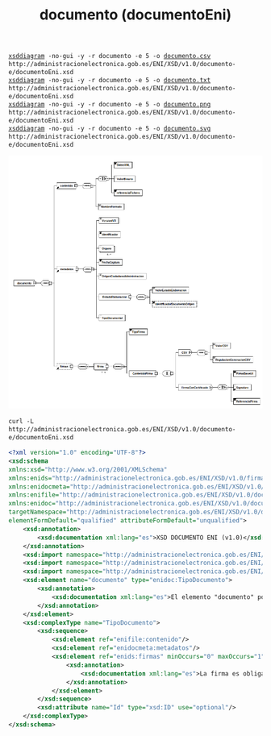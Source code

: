 ﻿---
title: documento (documentoEni)
summary: "Fuente: [administracionelectronica.gob.es/ENI/XSD/v1.0/documento-e/documentoEni.xsd](http://administracionelectronica.gob.es/ENI/XSD/v1.0/documento-e/documentoEni.xsd)"
---

<div class="widthscroll" id="documento">
<pre><code><a href="http://regis.cosnier.free.fr/?page=XSDDiagram">xsddiagram</a> -no-gui -y -r documento -e 5 -o <a href="documentoEni/documento.csv">documento.csv</a> http://administracionelectronica.gob.es/ENI/XSD/v1.0/documento-e/documentoEni.xsd
<a href="http://regis.cosnier.free.fr/?page=XSDDiagram">xsddiagram</a> -no-gui -y -r documento -e 5 -o <a href="documentoEni/documento.txt">documento.txt</a> http://administracionelectronica.gob.es/ENI/XSD/v1.0/documento-e/documentoEni.xsd
<a href="http://regis.cosnier.free.fr/?page=XSDDiagram">xsddiagram</a> -no-gui -y -r documento -e 5 -o <a href="documentoEni/documento.png">documento.png</a> http://administracionelectronica.gob.es/ENI/XSD/v1.0/documento-e/documentoEni.xsd
<a href="http://regis.cosnier.free.fr/?page=XSDDiagram">xsddiagram</a> -no-gui -y -r documento -e 5 -o <a href="documentoEni/documento.svg">documento.svg</a> http://administracionelectronica.gob.es/ENI/XSD/v1.0/documento-e/documentoEni.xsd</code></pre>
</div>

![Diagrama de documento (documentoEni.xsd)](documentoEni/documento.png)


```console
curl -L http://administracionelectronica.gob.es/ENI/XSD/v1.0/documento-e/documentoEni.xsd
```
```xml
﻿<?xml version="1.0" encoding="UTF-8"?>
<xsd:schema 
xmlns:xsd="http://www.w3.org/2001/XMLSchema" 
xmlns:enids="http://administracionelectronica.gob.es/ENI/XSD/v1.0/firma" 
xmlns:enidocmeta="http://administracionelectronica.gob.es/ENI/XSD/v1.0/documento-e/metadatos" 
xmlns:enifile="http://administracionelectronica.gob.es/ENI/XSD/v1.0/documento-e/contenido" 
xmlns:enidoc="http://administracionelectronica.gob.es/ENI/XSD/v1.0/documento-e" 
targetNamespace="http://administracionelectronica.gob.es/ENI/XSD/v1.0/documento-e" 
elementFormDefault="qualified" attributeFormDefault="unqualified">
	<xsd:annotation>
		<xsd:documentation xml:lang="es">XSD DOCUMENTO ENI (v1.0)</xsd:documentation>
	</xsd:annotation>
	<xsd:import namespace="http://administracionelectronica.gob.es/ENI/XSD/v1.0/documento-e/metadatos" schemaLocation="http://administracionelectronica.gob.es/ENI/XSD/v1.0/documento-e/metadatos/metadatosDocumentoEni.xsd"/>
	<xsd:import namespace="http://administracionelectronica.gob.es/ENI/XSD/v1.0/firma" schemaLocation="http://administracionelectronica.gob.es/ENI/XSD/v1.0/firma/firmasEni.xsd"/>
	<xsd:import namespace="http://administracionelectronica.gob.es/ENI/XSD/v1.0/documento-e/contenido" schemaLocation="http://administracionelectronica.gob.es/ENI/XSD/v1.0/documento-e/contenido/contenidoDocumentoEni.xsd"/>
	<xsd:element name="documento" type="enidoc:TipoDocumento">
		<xsd:annotation>
			<xsd:documentation xml:lang="es">El elemento "documento" podrá aparecer como elemento raíz de un documento XML objeto de intercambio o como elemento no raíz (elemento hijo).</xsd:documentation>
		</xsd:annotation>
	</xsd:element>
	<xsd:complexType name="TipoDocumento">
		<xsd:sequence>
			<xsd:element ref="enifile:contenido"/>
			<xsd:element ref="enidocmeta:metadatos"/>
			<xsd:element ref="enids:firmas" minOccurs="0" maxOccurs="1">
				<xsd:annotation>
					<xsd:documentation xml:lang="es">La firma es obligatoria para el documento administrativo electrónico y para todo aquel documento electrónico susceptible de ser incorporado en un expediente electrónico.</xsd:documentation>
				</xsd:annotation>
			</xsd:element>
		</xsd:sequence>
		<xsd:attribute name="Id" type="xsd:ID" use="optional"/>
	</xsd:complexType>
</xsd:schema>
```
